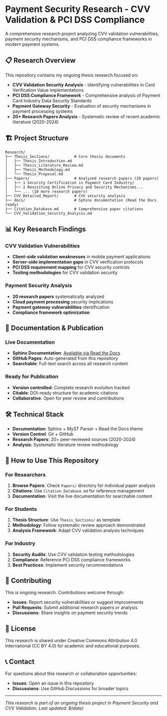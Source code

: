 # Payment Security Research - CVV Validation & PCI DSS Compliance

A comprehensive research project analyzing CVV validation vulnerabilities, payment security mechanisms, and PCI DSS compliance frameworks in modern payment systems.

## 📋 Research Overview

This repository contains my ongoing thesis research focused on:
- **CVV Validation Security Analysis** - Identifying vulnerabilities in Card Verification Value implementations
- **PCI DSS Compliance Framework** - Comprehensive analysis of Payment Card Industry Data Security Standards
- **Payment Gateway Security** - Evaluation of security mechanisms in payment processing systems
- **20+ Research Papers Analysis** - Systematic review of recent academic literature (2020-2024)

## 🏗️ Project Structure

```
Research/
├── Thesis_Sections/           # Core thesis documents
│   ├── Thesis_Introduction.md
│   ├── Thesis_Literature_Review.md
│   ├── Thesis_Methodology.md
│   └── Thesis_Proposal.md
├── Papers/                    # Analyzed research papers (20 papers)
│   ├── 1 Security Certification in Payment Card Industry/
│   ├── 2 Revisiting Online Privacy and Security Mechanisms...
│   └── ... (18 more research papers)
├── CVV_Detailed_Report/       # CVV security analysis
├── docs/                      # Sphinx documentation (Read the Docs ready)
├── Citation_Database.md       # Comprehensive paper citations
└── CVV_Validation_Security_Analysis.md
```

## 📊 Key Research Findings

### CVV Validation Vulnerabilities
- **Client-side validation weaknesses** in mobile payment applications
- **Server-side implementation gaps** in CVV verification protocols
- **PCI DSS requirement mapping** for CVV security controls
- **Testing methodologies** for CVV validation security

### Payment Security Analysis
- **20 research papers** systematically analyzed
- **Cloud payment processing** security implications
- **Payment gateway vulnerabilities** identification
- **Compliance framework optimization**

## 🚀 Documentation & Publication

### Live Documentation
- **Sphinx Documentation**: [Available via Read the Docs](https://your-username-payment-security.readthedocs.io)
- **GitHub Pages**: Auto-generated from this repository
- **Searchable**: Full-text search across all research content

### Ready for Publication
- **Version controlled**: Complete research evolution tracked
- **Citable**: DOI-ready structure for academic citations
- **Collaborative**: Open for peer review and contributions

## 🛠️ Technical Stack

- **Documentation**: Sphinx + MyST Parser + Read the Docs theme
- **Version Control**: Git + GitHub
- **Research Papers**: 20+ peer-reviewed sources (2020-2024)
- **Analysis**: Systematic literature review methodology

## 📖 How to Use This Repository

### For Researchers
1. **Browse Papers**: Check `Papers/` directory for individual paper analysis
2. **Citations**: Use `Citation_Database.md` for reference management
3. **Documentation**: Visit the live documentation for searchable content

### For Students
1. **Thesis Structure**: Use `Thesis_Sections/` as template
2. **Methodology**: Follow systematic review approach demonstrated
3. **Analysis Framework**: Adapt CVV validation analysis techniques

### For Industry
1. **Security Audits**: Use CVV validation testing methodologies
2. **Compliance**: Reference PCI DSS compliance frameworks
3. **Best Practices**: Implement security recommendations

## 🤝 Contributing

This is ongoing research. Contributions welcome through:
- **Issues**: Report security vulnerabilities or suggest improvements
- **Pull Requests**: Submit additional research papers or analysis
- **Discussions**: Share insights on payment security trends

## 📄 License

This research is shared under Creative Commons Attribution 4.0 International (CC BY 4.0) for academic and educational purposes.

## 📞 Contact

For questions about this research or collaboration opportunities:
- **Issues**: Open an issue in this repository
- **Discussions**: Use GitHub Discussions for broader topics

---

*This research is part of an ongoing thesis project in Payment Security and CVV Validation. Last updated: $(date)*
